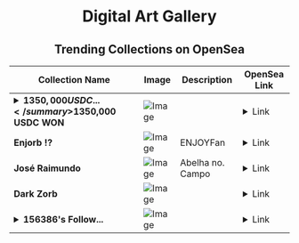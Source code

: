 <div align="center">

# Digital Art Gallery

## Trending Collections on OpenSea

| Collection Name                       | Image                                                                                     | Description                       | OpenSea Link                                                                                          |
|---------------------------------------|-------------------------------------------------------------------------------------------|-----------------------------------|--------------------------------------------------------------------------------------------------------|
| **<details><summary>$1350,000 USDC ...</summary>$1350,000 USDC WON</details>** | ![Image](https://i.seadn.io/s/raw/files/d99235d4f02c0e4180ca0539ee36db3d.jpg?w=500&auto=format?w=200&auto=format) |  | <details><summary>Link</summary>[$1350,000 USDC WON](https://opensea.io/collection/1350000-usdc-won-133)</details> |
| **Enjorb !?** | ![Image](https://i.seadn.io/s/raw/files/70e542611f5425f148e4aa4a764f87c9.jpg?w=500&auto=format?w=200&auto=format) | ENJOYFan  | <details><summary>Link</summary>[Enjorb !?](https://opensea.io/collection/enjorb-3)</details> |
| **José Raimundo** | ![Image](https://i.seadn.io/s/raw/files/161a2c67a4004c79b77574990bd92c9b.jpg?w=500&auto=format?w=200&auto=format) | Abelha no.  Campo | <details><summary>Link</summary>[José Raimundo](https://opensea.io/collection/jose-raimundo-42)</details> |
| **Dark Ζоrb** | ![Image](https://i.seadn.io/s/raw/files/925f3f2cb61e18fe19e6b8db6e794973.webp?w=500&auto=format?w=200&auto=format) |  | <details><summary>Link</summary>[Dark Ζоrb](https://opensea.io/collection/dark-zorb-49)</details> |
| **<details><summary>156386's Follow...</summary>156386's Follower</details>** | ![Image](https://i.seadn.io/s/raw/files/19f9f090920392cc3650cbdf4361755b.png?w=500&auto=format?w=200&auto=format) |  | <details><summary>Link</summary>[156386's Follower](https://opensea.io/collection/156386-s-follower)</details> |

</div>